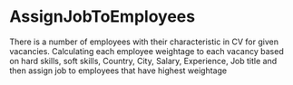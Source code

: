 # AssignJobToEmployees
There is a number of employees with their characteristic in CV for given vacancies. Calculating each employee weightage to each vacancy based on hard skills, soft skills, Country, City, Salary, Experience, Job title and then assign job to employees that have highest weightage  
